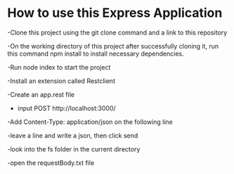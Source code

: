 # How to use this Express Application

-Clone this project using the git clone command and a link to this repository

-On the working directory of this project after successfully cloning it, run this command npm install to install necessary dependencies.

-Run node index to start the project

-Install an extension called Restclient

-Create an app.rest file

- input POST http://localhost:3000/

-Add Content-Type: application/json on the following line

-leave a line and write a json, then click send

-look into the fs folder in the current directory

-open the requestBody.txt file 

